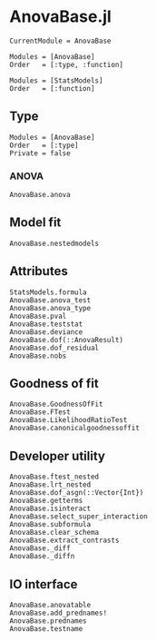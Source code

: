 # AnovaBase.jl
```@meta
CurrentModule = AnovaBase
```
```@index
Modules = [AnovaBase]
Order   = [:type, :function]
```
```@index
Modules = [StatsModels]
Order   = [:function]
```
## Type
```@autodocs
Modules = [AnovaBase]
Order   = [:type]
Private = false
```

### ANOVA
```@docs
AnovaBase.anova
```
## Model fit
```@docs
AnovaBase.nestedmodels
```
## Attributes
```@docs
StatsModels.formula
AnovaBase.anova_test
AnovaBase.anova_type
AnovaBase.pval
AnovaBase.teststat
AnovaBase.deviance
AnovaBase.dof(::AnovaResult)
AnovaBase.dof_residual
AnovaBase.nobs
```

## Goodness of fit
```@docs
AnovaBase.GoodnessOfFit
AnovaBase.FTest
AnovaBase.LikelihoodRatioTest
AnovaBase.canonicalgoodnessoffit
```

## Developer utility
```@docs
AnovaBase.ftest_nested
AnovaBase.lrt_nested
AnovaBase.dof_asgn(::Vector{Int})
AnovaBase.getterms
AnovaBase.isinteract
AnovaBase.select_super_interaction
AnovaBase.subformula
AnovaBase.clear_schema
AnovaBase.extract_contrasts
AnovaBase._diff
AnovaBase._diffn
```

## IO interface
```@docs
AnovaBase.anovatable
AnovaBase.add_prednames!
AnovaBase.prednames
AnovaBase.testname
```
